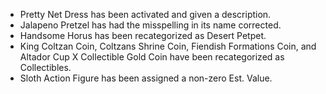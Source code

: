 ---
---

- Pretty Net Dress has been activated and given a description.
- Jalapeno Pretzel has had the misspelling in its name corrected.
- Handsome Horus has been recategorized as Desert Petpet.
- King Coltzan Coin, Coltzans Shrine Coin, Fiendish Formations Coin, and Altador Cup X Collectible Gold Coin have been recategorized as Collectibles.
- Sloth Action Figure has been assigned a non-zero Est. Value.
